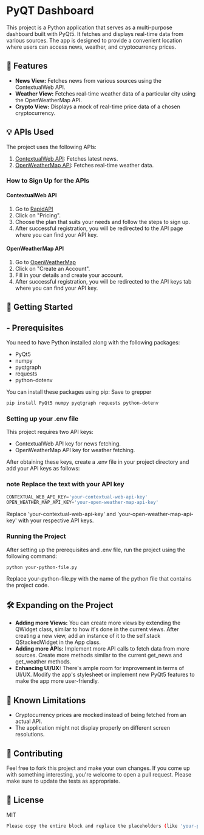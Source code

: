 # PyQT Dashboard

This project is a Python application that serves as a multi-purpose dashboard built with PyQt5. It fetches and displays real-time data from various sources. The app is designed to provide a convenient location where users can access news, weather, and cryptocurrency prices.

## 🌟 Features

- **News View:** Fetches news from various sources using the ContextualWeb API.
- **Weather View:** Fetches real-time weather data of a particular city using the OpenWeatherMap API.
- **Crypto View:** Displays a mock of real-time price data of a chosen cryptocurrency.
## 💡 APIs Used 

The project uses the following APIs: 

1. [ContextualWeb API](https://rapidapi.com/contextualwebsearch/api/newsapi-org/): Fetches latest news.
2. [OpenWeatherMap API](https://openweathermap.org/api): Fetches real-time weather data.

### How to Sign Up for the APIs

#### ContextualWeb API

1. Go to [RapidAPI](https://rapidapi.com/contextualwebsearch/api/newsapi-org/)
2. Click on "Pricing".
3. Choose the plan that suits your needs and follow the steps to sign up.
4. After successful registration, you will be redirected to the API page where you can find your API key.

#### OpenWeatherMap API

1. Go to [OpenWeatherMap](https://home.openweathermap.org/users/sign_up)
2. Click on "Create an Account".
3. Fill in your details and create your account.
4. After successful registration, you will be redirected to the API keys tab where you can find your API key.

## 🚀 Getting Started

##  - Prerequisites

You need to have Python installed along with the following packages:
- PyQt5
- numpy
- pyqtgraph
- requests
- python-dotenv

You can install these packages using pip:
Save to grepper

```bash
pip install PyQt5 numpy pyqtgraph requests python-dotenv
```
### Setting up your .env file
This project requires two API keys:
- ContextualWeb API key for news fetching.
- OpenWeatherMap API key for weather fetching.

After obtaining these keys, create a .env file in your project directory and add your API keys as follows:

### note Replace the text with your API key
```python
CONTEXTUAL_WEB_API_KEY='your-contextual-web-api-key'
OPEN_WEATHER_MAP_API_KEY='your-open-weather-map-api-key'
```
Replace 'your-contextual-web-api-key' and 'your-open-weather-map-api-key' with your respective API keys.

### Running the Project
After setting up the prerequisites and .env file, run the project using the following command:

```bash
python your-python-file.py
```
Replace your-python-file.py with the name of the python file that contains the project code.

## 🛠 Expanding on the Project

- **Adding more Views:** You can create more views by extending the QWidget class, similar to how it's done in the current views. After creating a new view, add an instance of it to the self.stack QStackedWidget in the App class.
- **Adding more APIs:** Implement more API calls to fetch data from more sources. Create more methods similar to the current get_news and get_weather methods.
- **Enhancing UI/UX:** There's ample room for improvement in terms of UI/UX. Modify the app's stylesheet or implement new PyQt5 features to make the app more user-friendly.

## 📝 Known Limitations
- Cryptocurrency prices are mocked instead of being fetched from an actual API.
- The application might not display properly on different screen resolutions.

## 🤝 Contributing
Feel free to fork this project and make your own changes. If you come up with something interesting, you're welcome to open a pull request. Please make sure to update the tests as appropriate.

## 📜 License
MIT

```bash
Please copy the entire block and replace the placeholders (like 'your-python-file.py', 'your-contextual-web-api-key', etc.) with your specific project details.

```